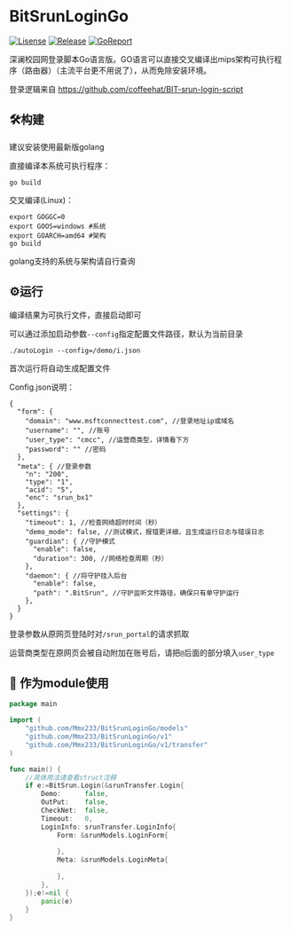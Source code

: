 # BitSrunLoginGo

[![Lisense](https://img.shields.io/github/license/Mmx233/BitSrunLoginGo)](https://github.com/Mmx233/BitSrunLoginGo/blob/main/LICENSE)
[![Release](https://img.shields.io/github/v/release/Mmx233/BitSrunLoginGo?color=blueviolet&include_prereleases)](https://github.com/Mmx233/BitSrunLoginGo/releases)
[![GoReport](https://goreportcard.com/badge/github.com/Mmx233/BitSrunLoginGo)](https://goreportcard.com/report/github.com/Mmx233/BitSrunLoginGo)

深澜校园网登录脚本Go语言版。GO语言可以直接交叉编译出mips架构可执行程序（路由器）（主流平台更不用说了），从而免除安装环境。

登录逻辑来自 https://github.com/coffeehat/BIT-srun-login-script

## :hammer_and_wrench:构建

建议安装使用最新版golang

直接编译本系统可执行程序：

```shell
go build
```

交叉编译(Linux)：

```shell
export GOGGC=0
export GOOS=windows #系统
export GOARCH=amd64 #架构
go build
```

golang支持的系统与架构请自行查询

## :gear:运行

编译结果为可执行文件，直接启动即可

可以通过添加启动参数`--config`指定配置文件路径，默认为当前目录

```shell
./autoLogin --config=/demo/i.json
```

首次运行将自动生成配置文件

Config.json说明：

```json5
{
  "form": {
    "domain": "www.msftconnecttest.com", //登录地址ip或域名
    "username": "", //账号
    "user_type": "cmcc", //运营商类型，详情看下方
    "password": "" //密码
  },
  "meta": { //登录参数
    "n": "200",
    "type": "1",
    "acid": "5",
    "enc": "srun_bx1"
  },
  "settings": {
    "timeout": 1, //检查网络超时时间（秒）
    "demo_mode": false, //测试模式，报错更详细，且生成运行日志与错误日志
    "guardian": { //守护模式
      "enable": false,
      "duration": 300, //网络检查周期（秒）
    }, 
    "daemon": { //将守护挂入后台
      "enable": false,
      "path": ".BitSrun", //守护监听文件路径，确保只有单守护运行
    },
  }
}
```

登录参数从原网页登陆时对`/srun_portal`的请求抓取

运营商类型在原网页会被自动附加在账号后，请把`@`后面的部分填入`user_type`

## :jigsaw: 作为module使用

```go
package main

import (
	"github.com/Mmx233/BitSrunLoginGo/models"
	"github.com/Mmx233/BitSrunLoginGo/v1"
	"github.com/Mmx233/BitSrunLoginGo/v1/transfer"
)

func main() {
	//具体用法请查看struct注释
	if e:=BitSrun.Login(&srunTransfer.Login{
		Demo:      false,
		OutPut:    false,
		CheckNet:  false,
		Timeout:   0,
		LoginInfo: srunTransfer.LoginInfo{
			Form: &srunModels.LoginForm{
				
            },
			Meta: &srunModels.LoginMeta{
				
            },
		},
	});e!=nil {
		panic(e)
    }
}
```